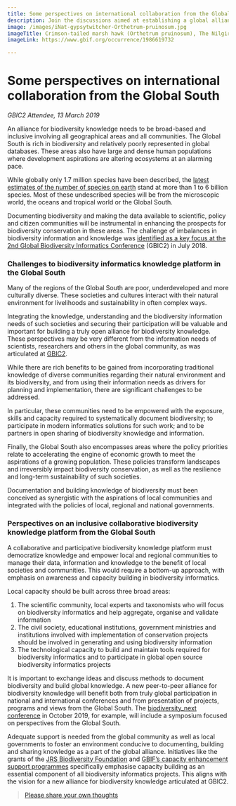 ```yaml
---
title: Some perspectives on international collaboration from the Global South
description: Join the discussions aimed at establishing a global alliance for biodiversity knowledge
image: /images/iNat-gypsytwitcher-Orthetrum-pruinosum.jpg
imageTitle: Crimson-tailed marsh hawk (Orthetrum pruinosum), The Nilgiris, Tamil Nadu, India, 9 Jan 2019. Photo by gypsytwitgher CC BY-NC 4.0.
imageLink: https://www.gbif.org/occurrence/1986619732

---
```

# Some perspectives on international collaboration from the Global South
_GBIC2 Attendee, 13 March 2019_

An alliance for biodiversity knowledge needs to be broad-based and inclusive involving all geographical areas and all communities. The Global South is rich in biodiversity and relatively poorly represented in global databases. These areas also have large and dense human  populations where development aspirations  are altering ecosystems at an alarming pace. 

While globally only 1.7 million species have been described, the [latest estimates of the number of species on earth](https://doi.org/10.1086/693564) stand at more than 1 to 6 billion species. Most of these undescribed species will be from the microscopic world, the oceans and tropical world or the Global South. 

Documenting biodiversity and making the data available to scientific, policy and citizen  communities will be instrumental in enhancing the prospects for biodiversity conservation in these areas. The challenge of imbalances in biodiversity information and knowledge was [identified as a key focus at the 2nd Global Biodiversity Informatics Conference](https://doi.org/10.3897/BDJ.7.e33679) (GBIC2) in July 2018. 

### Challenges to biodiversity informatics knowledge platform in the Global South

Many of the regions of the Global South are poor, underdeveloped and more culturally diverse. These societies and cultures interact with their natural environment for livelihoods and sustainability in often complex ways. 

Integrating the knowledge, understanding and the biodiversity information needs of such societies and securing their participation will be valuable and important for building a truly open alliance for biodiversity knowledge. These perspectives may be very different from the information needs of scientists, researchers and others in the global community, as was articulated at [GBIC2](./en/gbic2/2018-conference). 

While there are rich benefits to be gained from incorporating traditional knowledge of diverse communities regarding their natural environment and its biodiversity, and from using their information needs as drivers for planning and implementation, there are significant challenges to be addressed. 

In particular, these communities need to be empowered with the exposure, skills and  capacity required to systematically document biodiversity; to participate in modern informatics solutions for such work; and to be partners in open sharing of biodiversity knowledge and information. 

Finally, the Global South also encompasses areas where the policy priorities relate to accelerating the engine of economic growth to meet the aspirations of a growing population. These policies transform landscapes and irreversibly impact biodiversity conservation, as well as the resilience and long-term sustainability of such societies. 

Documentation and building knowledge of biodiversity must been conceived as synergistic with the aspirations of local communities and integrated with the policies of local, regional and national governments. 

### Perspectives on an inclusive collaborative biodiversity knowledge platform from the Global South

A collaborative and participative biodiversity knowledge platform must democratize knowledge and empower local and regional communities to manage their data, information and knowledge to the benefit of local societies and communities. This would require a bottom-up approach, with emphasis on awareness and capacity building in biodiversity informatics. 

Local capacity should be built across three broad areas: 

1. The scientific community, local experts and taxonomists who will focus on biodiversity informatics and help aggregate, organise and validate information
2. The civil society, educational institutions, government ministries and institutions involved with implementation of conservation projects should be involved in generating and using biodiversity information
3. The technological capacity to build and maintain tools required for biodiversity informatics and to participate in global open source biodiversity informatics projects

It is important to exchange ideas and discuss methods to document biodiversity and build global knowledge. A new peer-to-peer alliance for biodiversity knowledge will benefit both from truly global participation in national and international conferences and from presentation of projects, programs and views from the Global South. The [biodiversity_next conference](https://biodiversitynext.org/list-of-symposia-and-workshops) in October 2019, for example, will include a symposium focused on perspectives from the Global South. 

Adequate support is needed from the global community as well as local governments to foster an environment conducive to documenting, building and sharing knowledge as a part of the global alliance. Initiatives like the grants of the [JRS Biodiversity Foundation](http://jrsbiodiversity.org) and [GBIF’s capacity enhancement support programmes](https://www.gbif.org/programme/82219/) specifically emphasise capacity building as an essential component of all biodiversity informatics projects. This aligns with the vision for a new alliance for biodiversity knowledge articulated at GBIC2. 

> [Please share your own thoughts](https://discourse.gbif.org/t/how-do-we-address-large-scale-regional-imbalances-in-documenting-biodiversity-while-making-key-data-available-to-scientific-policy-and-citizen-communities-from-the-global-south/663)
